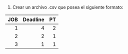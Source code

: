 1.	Crear un archivo .csv que posea el siguiente formato:

|JOB|Deadline|PT|
|----------:|-----------:|----------:|
|          1|	          4|          2|
|          2|	          2|          1|
|          3|	          1|          1|
